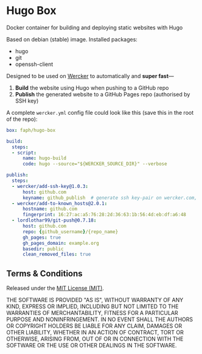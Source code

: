 # Hugo Box

Docker container for building and deploying static websites with Hugo

Based on debian (stable) image. Installed packages:

 - hugo
 - git
 - openssh-client

Designed to be used on [Wercker](https://wercker.com) to automatically and **super fast**—

 1. **Build** the website using Hugo when pushing to a GitHub repo
 2. **Publish** the generated website to a GitHub Pages repo (authorised by SSH key)

A complete `wercker.yml` config file could look like this (save this in the root of the repo):

```yaml
box: faph/hugo-box

build:
  steps:
  - script:
      name: hugo-build
      code: hugo --source="${WERCKER_SOURCE_DIR}" --verbose

publish:
  steps:
  - wercker/add-ssh-key@1.0.3:
      host: github.com
      keyname: github_publish  # generate ssh key-pair on wercker.com, add public key to GitHub repo
  - wercker/add-to-known_hosts@2.0.1:
      hostname: github.com
      fingerprint: 16:27:ac:a5:76:28:2d:36:63:1b:56:4d:eb:df:a6:48
  - lordlothar99/git-push@0.7.18:
      host: github.com
      repo: {github_username}/{repo_name}
      gh_pages: true
      gh_pages_domain: example.org
      basedir: public
      clean_removed_files: true
```

## Terms & Conditions

Released under the [MIT License (MIT)](LICENSE).

THE SOFTWARE IS PROVIDED "AS IS", WITHOUT WARRANTY OF ANY KIND, EXPRESS OR IMPLIED, INCLUDING BUT NOT LIMITED TO THE WARRANTIES OF MERCHANTABILITY, FITNESS FOR A PARTICULAR PURPOSE AND NONINFRINGEMENT. IN NO EVENT SHALL THE AUTHORS OR COPYRIGHT HOLDERS BE LIABLE FOR ANY CLAIM, DAMAGES OR OTHER LIABILITY, WHETHER IN AN ACTION OF CONTRACT, TORT OR OTHERWISE, ARISING FROM, OUT OF OR IN CONNECTION WITH THE SOFTWARE OR THE USE OR OTHER DEALINGS IN THE SOFTWARE.
